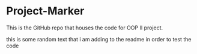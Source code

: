 # Project-Marker
This is the GitHub repo that houses the code for OOP II project. 



this is some random text that i am adding to the readme in order to test the code

